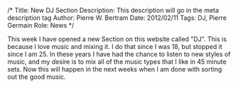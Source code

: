 /*
Title: New DJ Section
Description: This description will go in the meta description tag
Author: Pierre W. Bertram
Date: 2012/02/11
Tags: DJ, Pierre Germain
Role: News
*/

This week I have opened a new Section on this website called "DJ". This is because I love music and mixing it. I do that since I was 18, but stopped it since I am 25. In these years I have had the chance to listen to new styles of music, and my desire is to mix all of the music types that I like in 45 minute sets. Now this will happen in the next weeks when I am done with sorting out the good music.



